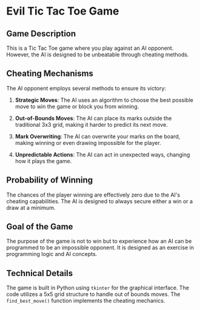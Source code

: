 # Evil Tic Tac Toe Game

## Game Description

This is a Tic Tac Toe game where you play against an AI opponent. However, the AI is designed to be unbeatable through cheating methods.

## Cheating Mechanisms

The AI opponent employs several methods to ensure its victory:

1.  **Strategic Moves**: The AI uses an algorithm to choose the best possible move to win the game or block you from winning.

2.  **Out-of-Bounds Moves**: The AI can place its marks outside the traditional 3x3 grid, making it harder to predict its next move.

3.  **Mark Overwriting**: The AI can overwrite your marks on the board, making winning or even drawing impossible for the player.

4.  **Unpredictable Actions**: The AI can act in unexpected ways, changing how it plays the game.

## Probability of Winning

The chances of the player winning are effectively zero due to the AI's cheating capabilities. The AI is designed to always secure either a win or a draw at a minimum.

## Goal of the Game

The purpose of the game is not to win but to experience how an AI can be programmed to be an impossible opponent. It is designed as an exercise in programming logic and AI concepts.

## Technical Details
The game is built in Python using `tkinter` for the graphical interface. The code utilizes a 5x5 grid structure to handle out of bounds moves. The `find_best_move()` function implements the cheating mechanics.